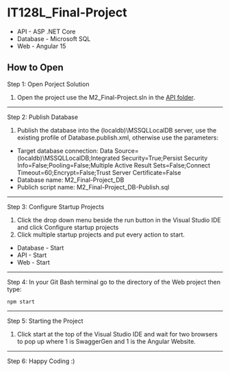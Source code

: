 # IT128L_Final-Project

* API - ASP .NET Core
* Database - Microsoft SQL
* Web - Angular 15

## How to Open

Step 1: Open Porject Solution

1. Open the project use the M2_Final-Project.sln in the [API folder](API).

-----

Step 2: Publish Database

1. Publish the database into the (localdb)\MSSQLLocalDB server, use the existing profile of Database.publish.xml, otherwise use the parameters:

* Target database connection: Data Source=(localdb)\MSSQLLocalDB;Integrated Security=True;Persist Security Info=False;Pooling=False;Multiple Active Result Sets=False;Connect Timeout=60;Encrypt=False;Trust Server Certificate=False
* Database name: M2_Final-Project_DB
* Publich script name: M2_Final-Project_DB-Publish.sql

-----

Step 3: Configure Startup Projects

1. Click the drop down menu beside the run button in the Visual Studio IDE and click Configure startup projects 
2. Click multiple startup projects and put every action to start.

* Database - Start
* API - Start
* Web - Start

-----

Step 4: In your Git Bash terminal go to the directory of the Web project then type:

```Git Bash Terminal
npm start
```

-----

Step 5: Starting the Project

1. Click start at the top of the Visual Studio IDE and wait for two browsers to pop up where 1 is SwaggerGen and 1 is the Angular Website.

-----

Step 6: Happy Coding :)

